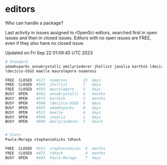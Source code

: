 # editors

Who can handle a package?

Last activity in issues assigned to rOpenSci editors, searched first in open
issues and then in closed issues. Editors with no open issues are FREE, even if
they also have no closed issue.


Updated on Fri Sep 22 01:09:45 UTC 2023

```bash
# Standard
adamhsparks annakrystalli emilyriederer jhollist jooolia karthik ldecicco
ldecicco-USGS maelle maurolepore noamross

FREE  CLOSED  #127  noamross       23  days
FREE  CLOSED  #568  jhollist       7   days
FREE  CLOSED  #593  maurolepore    5   days
BUSY  OPEN    #502  annakrystalli  4   months
BUSY  OPEN    #575  karthik        2   months
BUSY  OPEN    #598  ldecicco-USGS  9   days
BUSY  OPEN    #595  adamhsparks    8   days
BUSY  OPEN    #522  maelle         4   days
BUSY  OPEN    #590  jooolia        2   days
BUSY  OPEN    #600  emilyriederer  2   hours


# Stats
Paula-Moraga stephaniehicks tdhock

FREE  CLOSED  #551  stephaniehicks  6  months
FREE  CLOSED  #475  tdhock          4  months
BUSY  OPEN    #603  Paula-Moraga    7  days
```
